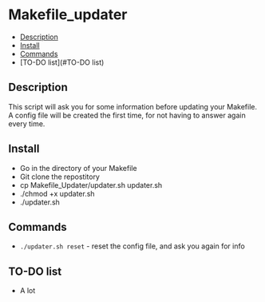 Makefile_updater
================

  * [Description](#Description)
  * [Install](#Install)
  * [Commands](#Commands)
  * [TO-DO list](#TO-DO list)


## Description

This script will ask you for some information before updating your Makefile.
A config file will be created the first time, for not having to answer again every time.

## Install

* Go in the directory of your Makefile
* Git clone the repostitory
* cp Makefile_Updater/updater.sh updater.sh
* ./chmod +x updater.sh
* ./updater.sh


## Commands

- `./updater.sh reset` - reset the config file, and ask you again for info

## TO-DO list

 * A lot
